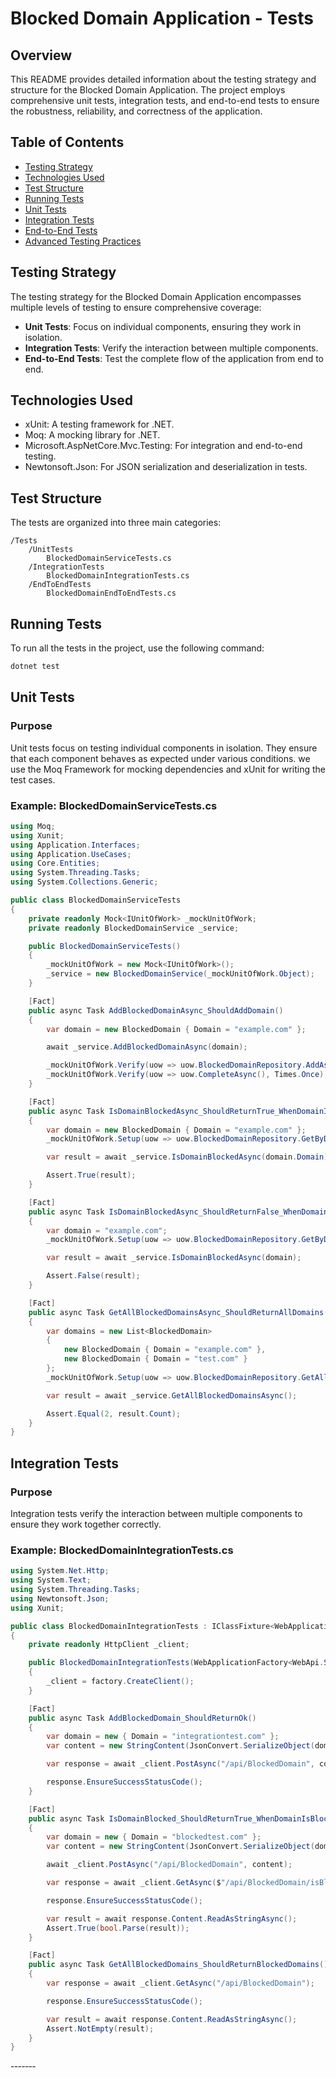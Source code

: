 
# Blocked Domain Application - Tests

## Overview
This README provides detailed information about the testing strategy and structure for the Blocked Domain Application. The project employs comprehensive unit tests, integration tests, and end-to-end tests to ensure the robustness, reliability, and correctness of the application.

## Table of Contents
- [Testing Strategy](#testing-strategy)
- [Technologies Used](#technologies-used)
- [Test Structure](#test-structure)
- [Running Tests](#running-tests)
- [Unit Tests](#unit-tests)
- [Integration Tests](#integration-tests)
- [End-to-End Tests](#end-to-end-tests)
- [Advanced Testing Practices](#advanced-testing-practices)

## Testing Strategy
The testing strategy for the Blocked Domain Application encompasses multiple levels of testing to ensure comprehensive coverage:
- **Unit Tests**: Focus on individual components, ensuring they work in isolation.
- **Integration Tests**: Verify the interaction between multiple components.
- **End-to-End Tests**: Test the complete flow of the application from end to end.

## Technologies Used
- xUnit: A testing framework for .NET.
- Moq: A mocking library for .NET.
- Microsoft.AspNetCore.Mvc.Testing: For integration and end-to-end testing.
- Newtonsoft.Json: For JSON serialization and deserialization in tests.

## Test Structure
The tests are organized into three main categories:
```
/Tests
    /UnitTests
        BlockedDomainServiceTests.cs
    /IntegrationTests
        BlockedDomainIntegrationTests.cs
    /EndToEndTests
        BlockedDomainEndToEndTests.cs
```

## Running Tests
To run all the tests in the project, use the following command:
```sh
dotnet test
```

## Unit Tests
### Purpose
Unit tests focus on testing individual components in isolation. They ensure that each component behaves as expected under various conditions. we use the Moq Framework for mocking dependencies and xUnit for writing the test cases.

### Example: BlockedDomainServiceTests.cs
```csharp
using Moq;
using Xunit;
using Application.Interfaces;
using Application.UseCases;
using Core.Entities;
using System.Threading.Tasks;
using System.Collections.Generic;

public class BlockedDomainServiceTests
{
    private readonly Mock<IUnitOfWork> _mockUnitOfWork;
    private readonly BlockedDomainService _service;

    public BlockedDomainServiceTests()
    {
        _mockUnitOfWork = new Mock<IUnitOfWork>();
        _service = new BlockedDomainService(_mockUnitOfWork.Object);
    }

    [Fact]
    public async Task AddBlockedDomainAsync_ShouldAddDomain()
    {
        var domain = new BlockedDomain { Domain = "example.com" };

        await _service.AddBlockedDomainAsync(domain);

        _mockUnitOfWork.Verify(uow => uow.BlockedDomainRepository.AddAsync(domain), Times.Once);
        _mockUnitOfWork.Verify(uow => uow.CompleteAsync(), Times.Once);
    }

    [Fact]
    public async Task IsDomainBlockedAsync_ShouldReturnTrue_WhenDomainIsBlocked()
    {
        var domain = new BlockedDomain { Domain = "example.com" };
        _mockUnitOfWork.Setup(uow => uow.BlockedDomainRepository.GetByDomainAsync(domain.Domain)).ReturnsAsync(domain);

        var result = await _service.IsDomainBlockedAsync(domain.Domain);

        Assert.True(result);
    }

    [Fact]
    public async Task IsDomainBlockedAsync_ShouldReturnFalse_WhenDomainIsNotBlocked()
    {
        var domain = "example.com";
        _mockUnitOfWork.Setup(uow => uow.BlockedDomainRepository.GetByDomainAsync(domain)).ReturnsAsync((BlockedDomain)null);

        var result = await _service.IsDomainBlockedAsync(domain);

        Assert.False(result);
    }

    [Fact]
    public async Task GetAllBlockedDomainsAsync_ShouldReturnAllDomains()
    {
        var domains = new List<BlockedDomain>
        {
            new BlockedDomain { Domain = "example.com" },
            new BlockedDomain { Domain = "test.com" }
        };
        _mockUnitOfWork.Setup(uow => uow.BlockedDomainRepository.GetAllAsync()).ReturnsAsync(domains);

        var result = await _service.GetAllBlockedDomainsAsync();

        Assert.Equal(2, result.Count);
    }
}
```

## Integration Tests
### Purpose
Integration tests verify the interaction between multiple components to ensure they work together correctly.

### Example: BlockedDomainIntegrationTests.cs
```csharp
using System.Net.Http;
using System.Text;
using System.Threading.Tasks;
using Newtonsoft.Json;
using Xunit;

public class BlockedDomainIntegrationTests : IClassFixture<WebApplicationFactory<WebApi.Startup>>
{
    private readonly HttpClient _client;

    public BlockedDomainIntegrationTests(WebApplicationFactory<WebApi.Startup> factory)
    {
        _client = factory.CreateClient();
    }

    [Fact]
    public async Task AddBlockedDomain_ShouldReturnOk()
    {
        var domain = new { Domain = "integrationtest.com" };
        var content = new StringContent(JsonConvert.SerializeObject(domain), Encoding.UTF8, "application/json");

        var response = await _client.PostAsync("/api/BlockedDomain", content);

        response.EnsureSuccessStatusCode();
    }

    [Fact]
    public async Task IsDomainBlocked_ShouldReturnTrue_WhenDomainIsBlocked()
    {
        var domain = new { Domain = "blockedtest.com" };
        var content = new StringContent(JsonConvert.SerializeObject(domain), Encoding.UTF8, "application/json");

        await _client.PostAsync("/api/BlockedDomain", content);

        var response = await _client.GetAsync($"/api/BlockedDomain/isBlocked?domain={domain.Domain}");

        response.EnsureSuccessStatusCode();

        var result = await response.Content.ReadAsStringAsync();
        Assert.True(bool.Parse(result));
    }

    [Fact]
    public async Task GetAllBlockedDomains_ShouldReturnBlockedDomains()
    {
        var response = await _client.GetAsync("/api/BlockedDomain");

        response.EnsureSuccessStatusCode();

        var result = await response.Content.ReadAsStringAsync();
        Assert.NotEmpty(result);
    }
}

```

-‐-‐-‐-




